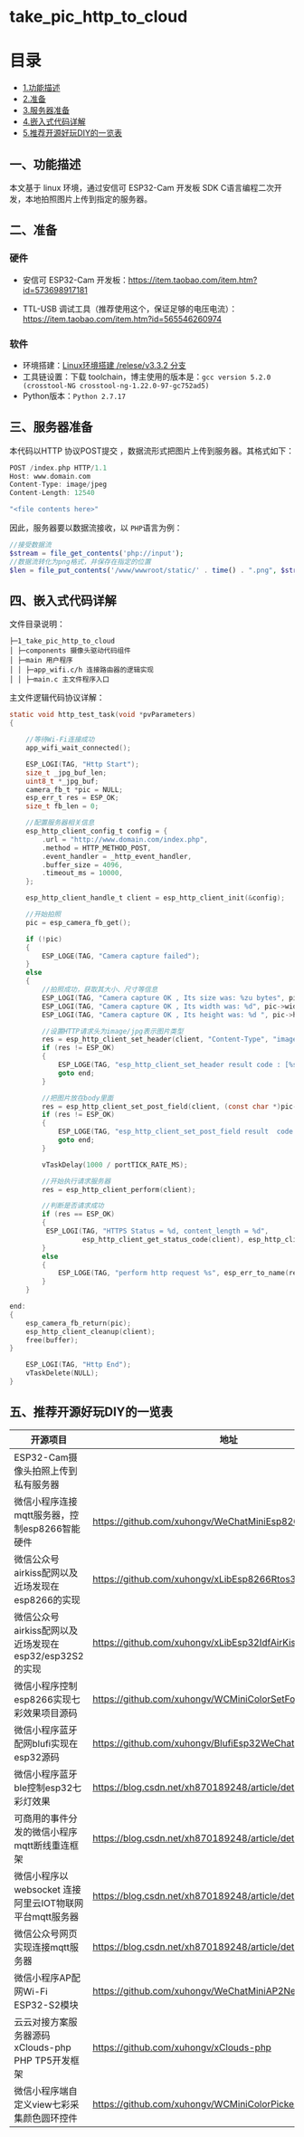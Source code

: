 # take_pic_http_to_cloud

# 目录

- [1.功能描述](#Funtion)  
- [2.准备](#hardwareprepare)  
- [3.服务器准备](#clouds)  
- [4.嵌入式代码详解](#device)  
- [5.推荐开源好玩DIY的一览表](#other)  

## <span id = "Funtion">一、功能描述</span>

本文基于 linux 环境，通过安信可 ESP32-Cam 开发板 SDK C语言编程二次开发，本地拍照图片上传到指定的服务器。

## <span id = "Introduction">二、准备</span>

### 硬件

- 安信可 ESP32-Cam 开发板：https://item.taobao.com/item.htm?id=573698917181

- TTL-USB 调试工具（推荐使用这个，保证足够的电压电流）：https://item.taobao.com/item.htm?id=565546260974

### 软件

- 环境搭建：[Linux环境搭建 /relese/v3.3.2 分支](https://docs.espressif.com/projects/esp-idf/zh_CN/v3.3.2/get-started/linux-setup.html)
- 工具链设置：下载 toolchain，博主使用的版本是：```gcc version 5.2.0 (crosstool-NG crosstool-ng-1.22.0-97-gc752ad5)```
- Python版本：`Python 2.7.17`

## <span id = "clouds">三、服务器准备</span>

本代码以HTTP 协议POST提交 ，数据流形式把图片上传到服务器。其格式如下：

```c
POST /index.php HTTP/1.1
Host: www.domain.com
Content-Type: image/jpeg
Content-Length: 12540

"<file contents here>"
```

因此，服务器要以数据流接收，以 `PHP`语言为例：

```php
//接受数据流
$stream = file_get_contents('php://input');
//数据流转化为png格式，并保存在指定的位置
$len = file_put_contents('/www/wwwroot/static/' . time() . ".png", $stream); 
```

## <span id = "device">四、嵌入式代码详解</span>

文件目录说明：

```
├─1_take_pic_http_to_cloud 
│ ├─components 摄像头驱动代码组件
│ ├─main 用户程序
│ │ ├─app_wifi.c/h 连接路由器的逻辑实现
│ │ ├─main.c 主文件程序入口
```

主文件逻辑代码协议详解：

```c
static void http_test_task(void *pvParameters)
{

    //等待Wi-Fi连接成功
    app_wifi_wait_connected();

    ESP_LOGI(TAG, "Http Start");
    size_t _jpg_buf_len;
    uint8_t *_jpg_buf;
    camera_fb_t *pic = NULL;
    esp_err_t res = ESP_OK;
    size_t fb_len = 0;

    //配置服务器相关信息
    esp_http_client_config_t config = {
        .url = "http://www.domain.com/index.php",
        .method = HTTP_METHOD_POST,
        .event_handler = _http_event_handler,
        .buffer_size = 4096,
        .timeout_ms = 10000,
    };

    esp_http_client_handle_t client = esp_http_client_init(&config);

    //开始拍照
    pic = esp_camera_fb_get();

    if (!pic)
    {
        ESP_LOGE(TAG, "Camera capture failed");
    }
    else
    {
        //拍照成功，获取其大小、尺寸等信息
        ESP_LOGI(TAG, "Camera capture OK , Its size was: %zu bytes", pic->len);
        ESP_LOGI(TAG, "Camera capture OK , Its width was: %d", pic->width);
        ESP_LOGI(TAG, "Camera capture OK , Its height was: %d ", pic->height);

        //设置HTTP请求头为image/jpg表示图片类型
        res = esp_http_client_set_header(client, "Content-Type", "image/jpg");
        if (res != ESP_OK)
        {
            ESP_LOGE(TAG, "esp_http_client_set_header result code : [%s]", esp_err_to_name(res));
            goto end;
        }

        //把图片放在body里面
        res = esp_http_client_set_post_field(client, (const char *)pic->buf, pic->len);
        if (res != ESP_OK)
        {
            ESP_LOGE(TAG, "esp_http_client_set_post_field result  code : [%s]", esp_err_to_name(res));
            goto end;
        }

        vTaskDelay(1000 / portTICK_RATE_MS);

        //开始执行请求服务器
        res = esp_http_client_perform(client);

        //判断是否请求成功
        if (res == ESP_OK)
        {
         ESP_LOGI(TAG, "HTTPS Status = %d, content_length = %d", 
                  esp_http_client_get_status_code(client), esp_http_client_get_content_length(client));
        }
        else
        {
            ESP_LOGE(TAG, "perform http request %s", esp_err_to_name(res));
        }
    }

end:
{
    esp_camera_fb_return(pic);
    esp_http_client_cleanup(client);
    free(buffer);
}

    ESP_LOGI(TAG, "Http End");
    vTaskDelete(NULL);
}
```

## <span id = "device">五、推荐开源好玩DIY的一览表

| 开源项目                                                 | 地址                                                        | 开源时间   |
| -------------------------------------------------------- | ----------------------------------------------------------- | ---------- |
| ESP32-Cam摄像头拍照上传到私有服务器                      |                                                             | 2020.12.30 |
| 微信小程序连接mqtt服务器，控制esp8266智能硬件            | https://github.com/xuhongv/WeChatMiniEsp8266                | 2018.11    |
| 微信公众号airkiss配网以及近场发现在esp8266的实现         | https://github.com/xuhongv/xLibEsp8266Rtos3.1AirKiss        | 2019.3     |
| 微信公众号airkiss配网以及近场发现在esp32/esp32S2的实现   | https://github.com/xuhongv/xLibEsp32IdfAirKiss              | 2019.9     |
| 微信小程序控制esp8266实现七彩效果项目源码                | https://github.com/xuhongv/WCMiniColorSetForEsp8266         | 2019.9     |
| 微信小程序蓝牙配网blufi实现在esp32源码                   | https://github.com/xuhongv/BlufiEsp32WeChat                 | 2019.11    |
| 微信小程序蓝牙ble控制esp32七彩灯效果                     | https://blog.csdn.net/xh870189248/article/details/101849759 | 2019.10    |
| 可商用的事件分发的微信小程序mqtt断线重连框架             | https://blog.csdn.net/xh870189248/article/details/88718302  | 2019.2     |
| 微信小程序以 websocket 连接阿里云IOT物联网平台mqtt服务器 | https://blog.csdn.net/xh870189248/article/details/91490697  | 2019.6     |
| 微信公众号网页实现连接mqtt服务器                         | https://blog.csdn.net/xh870189248/article/details/100738444 | 2019.9     |
| 微信小程序AP配网Wi-Fi ESP32-S2模块                       | https://github.com/xuhongv/WeChatMiniAP2Net                 | 2020.9.21  |
| 云云对接方案服务器源码 xClouds-php PHP TP5开发框架       | https://github.com/xuhongv/xClouds-php                      | 2020.8.4   |
| 微信小程序端自定义view七彩采集颜色圆环控件               | https://github.com/xuhongv/WCMiniColorPicker                | 2019.12.04 |